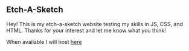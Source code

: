 ## Etch-A-Sketch

Hey! This is my etch-a-sketch website testing my skills in JS, CSS, and HTML. 
Thanks for your interest and let me know what you think!

When available I will host [here](https://braedonwatkins.github.io/etch-a-sketch)